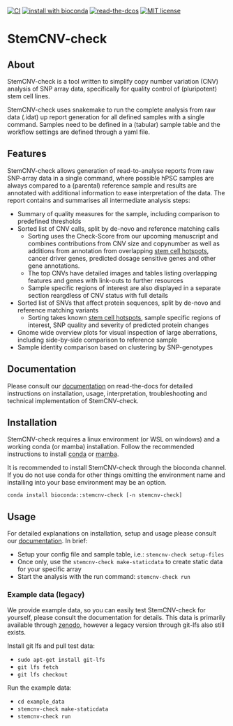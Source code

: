 [![CI](https://github.com/bihealth/StemCNV-check/actions/workflows/ci.yml/badge.svg)](https://github.com/bihealth/StemCNV-check/actions/workflows/ci.yml)
[![install with bioconda](https://img.shields.io/badge/install%20with-bioconda-brightgreen.svg?style=flat)](http://bioconda.github.io/recipes/stemcnv-check/README.html)
[![read-the-dcos](https://app.readthedocs.org/projects/stemcnv-check/badge/?version=latest)](https://stemcnv-check.readthedocs.io/)
[![MIT license](https://img.shields.io/badge/License-MIT-green.svg)](https://opensource.org/licenses/MIT)

# StemCNV-check

## About

StemCNV-check is a tool written to simplify copy number variation (CNV) analysis of SNP array data, 
specifically for quality control of (pluripotent) stem cell lines.  

StemCNV-check uses snakemake to run the complete analysis from raw data (.idat) up report generation 
for all defined samples with a single command. Samples need to be defined in a (tabular) sample table and 
the workflow settings are defined through a yaml file.

## Features

StemCNV-check allows generation of read-to-analyse reports from raw SNP-array data in a single command, where possible 
hPSC samples are always compared to a (parental) reference sample and results are annotated with additional information 
to ease interpretation of the data. The report contains and summarises all intermediate analysis steps:

- Summary of quality measures for the sample, including comparison to predefined thresholds
- Sorted list of CNV calls, split by de-novo and reference matching calls
  - Sorting uses the Check-Score from our upcoming manuscript and combines contributions from CNV size and copynumber 
    as well as additions from annotation from overlapping [stem cell hotspots](https://bihealth.github.io/StemCNV-check/CNV-hotspots/index_1.html),
    cancer driver genes, predicted dosage sensitive genes and other gene annotations.
  - The top CNVs have detailed images and tables listing overlapping features and genes with link-outs to further resources
  - Sample specific regions of interest are also displayed in a separate section reargdless of CNV status with full details
- Sorted list of SNVs that affect protein sequences, split by de-novo and reference matching variants
  - Sorting takes known [stem cell hotspots](https://bihealth.github.io/StemCNV-check/SNV-hotspots/index_1.html), sample
    specific regions of interest, SNP quality and severity of predicted protein changes
- Gnome wide overview plots for visual inspection of large aberrations, including side-by-side comparison to reference sample
- Sample identity comparison based on clustering by SNP-genotypes

## Documentation

Please consult our [documentation](https://stemcnv-check.readthedocs.io/) on read-the-docs for detailed instructions on
installation, usage, interpretation, troubleshooting and technical implementation of StemCNV-check.

## Installation

StemCNV-check requires a linux environment (or WSL on windows) and a working conda (or mamba) installation. 
Follow the recommended instructions to install [conda](https://docs.conda.io/projects/conda/en/latest/user-guide/install/index.html) or [mamba](https://mamba.readthedocs.io/en/latest/installation/mamba-installation.html).

It is recommended to install StemCNV-check through the bioconda channel. If you do not use conda for other things 
omitting the environment name and installing into your base environment may be an option.

`conda install bioconda::stemcnv-check [-n stemcnv-check]`

## Usage

For detailed explanations on installation, setup and usage please consult our [documentation](https://stemcnv-check.readthedocs.io/).
In brief: 

- Setup your config file and sample table, i.e.: `stemcnv-check setup-files`
- Once only, use the `stemcnv-check make-staticdata` to create static data for your specific array
- Start the analysis with the run command: `stemcnv-check run`

### Example data (legacy)

We provide example data, so you can easily test StemCNV-check for yourself, please consult the documentation for details. 
This data is primarily available through [zenodo](https://zenodo.org/records/16962381), 
however a legacy version through git-lfs also still exists.

Install git lfs and pull test data:
- `sudo apt-get install git-lfs`
- `git lfs fetch`
- `git lfs checkout`

Run the example data:
- `cd example_data`
- `stemcnv-check make-staticdata` 
- `stemcnv-check run`



